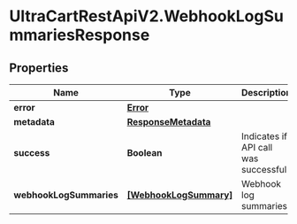 # UltraCartRestApiV2.WebhookLogSummariesResponse

## Properties
Name | Type | Description | Notes
------------ | ------------- | ------------- | -------------
**error** | [**Error**](Error.md) |  | [optional] 
**metadata** | [**ResponseMetadata**](ResponseMetadata.md) |  | [optional] 
**success** | **Boolean** | Indicates if API call was successful | [optional] 
**webhookLogSummaries** | [**[WebhookLogSummary]**](WebhookLogSummary.md) | Webhook log summaries | [optional] 


